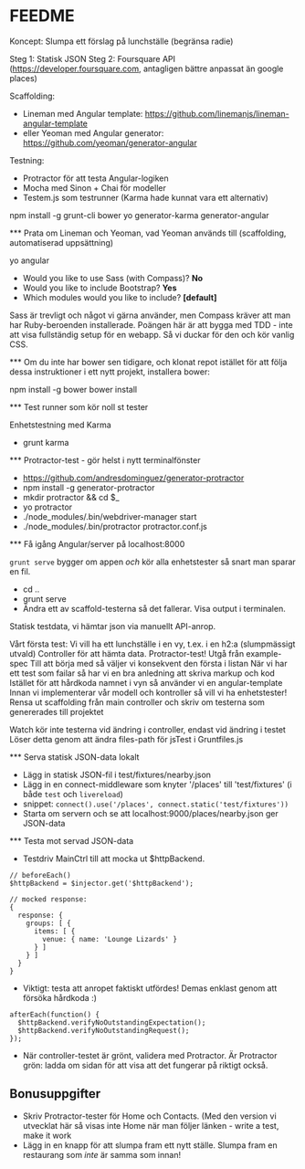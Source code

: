 FEEDME
======

Koncept: Slumpa ett förslag på lunchställe (begränsa radie)

Steg 1: Statisk JSON
Steg 2: Foursquare API (https://developer.foursquare.com, antagligen bättre anpassat än google places)

Scaffolding:
- Lineman med Angular template: https://github.com/linemanjs/lineman-angular-template
- eller Yeoman med Angular generator: https://github.com/yeoman/generator-angular

Testning:
- Protractor för att testa Angular-logiken
- Mocha med Sinon + Chai för modeller
- Testem.js som testrunner (Karma hade kunnat vara ett alternativ)



npm install -g grunt-cli bower yo generator-karma generator-angular

*** Prata om Lineman och Yeoman, vad Yeoman används till (scaffolding, automatiserad uppsättning)



yo angular

- Would you like to use Sass (with Compass)? **No**
- Would you like to include Bootstrap? **Yes**
- Which modules would you like to include? **[default]**

Sass är trevligt och något vi gärna använder, men Compass kräver att man har
Ruby-beroenden installerade. Poängen här är att bygga med TDD - inte att visa
fullständig setup för en webapp. Så vi duckar för den och kör vanlig CSS.



*** Om du inte har bower sen tidigare, och klonat repot istället för att följa
dessa instruktioner i ett nytt projekt, installera bower:

npm install -g bower
bower install



*** Test runner som kör noll st tester

Enhetstestning med Karma

- grunt karma



*** Protractor-test - gör helst i nytt terminalfönster

- https://github.com/andresdominguez/generator-protractor
- npm install -g generator-protractor
- mkdir protractor && cd $_
- yo protractor
- ./node_modules/.bin/webdriver-manager start
- ./node_modules/.bin/protractor protractor.conf.js




*** Få igång Angular/server på localhost:8000

`grunt serve` bygger om appen *och* kör alla enhetstester så snart man sparar en fil.

- cd ..
- grunt serve
- Ändra ett av scaffold-testerna så det fallerar. Visa output i terminalen.



Statisk testdata, vi hämtar json via manuellt API-anrop.

Vårt första test: Vi vill ha ett lunchställe i en vy, t.ex. i en h2:a (slumpmässigt utvald)
Controller för att hämta data.
Protractor-test!
Utgå från example-spec
Till att börja med så väljer vi konsekvent den första i listan
När vi har ett test som failar så har vi en bra anledning att skriva markup och kod
Istället för att hårdkoda namnet i vyn så använder vi en angular-template
Innan vi implementerar vår modell och kontroller så vill vi ha enhetstester!
Rensa ut scaffolding från main controller och skriv om testerna som genererades till projektet



Watch kör inte testerna vid ändring i controller, endast vid ändring i testet
Löser detta genom att ändra files-path för jsTest i Gruntfiles.js


*** Serva statisk JSON-data lokalt

- Lägg in statisk JSON-fil i test/fixtures/nearby.json
- Lägg in en connect-middleware som knyter '/places' till 'test/fixtures' (i både `test` och `livereload`)
- snippet: `connect().use('/places', connect.static('test/fixtures'))`
- Starta om servern och se att localhost:9000/places/nearby.json ger JSON-data


*** Testa mot servad JSON-data

- Testdriv MainCtrl till att mocka ut $httpBackend.

```
// beforeEach()
$httpBackend = $injector.get('$httpBackend');

// mocked response:
{
  response: {
    groups: [ {
      items: [ {
        venue: { name: 'Lounge Lizards' }
      } ]
    } ]
  }
}
```

- Viktigt: testa att anropet faktiskt utfördes! Demas enklast genom att försöka hårdkoda :)

```
afterEach(function() {
  $httpBackend.verifyNoOutstandingExpectation();
  $httpBackend.verifyNoOutstandingRequest();
});
```

- När controller-testet är grönt, validera med Protractor. Är Protractor grön:
  ladda om sidan för att visa att det fungerar på riktigt också.

## Bonusuppgifter

* Skriv Protractor-tester för Home och Contacts. (Med den version vi utvecklat
  här så visas inte Home när man följer länken - write a test, make it work
* Lägg in en knapp för att slumpa fram ett nytt ställe. Slumpa fram en
  restaurang som *inte* är samma som innan!
